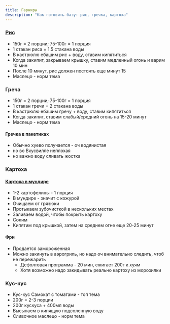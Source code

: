 ```yaml
---
title: Гарниры
description: "Как готовить базу: рис, гречка, картоха"
---
```


### [Рис](https://eda.ru/recepty/osnovnye-blyuda/rassypchatyy-ris-57517)

- 150г = 2 порции; 75-100г = 1 порция
- 1 стакан риса = 1.5 стакана воды
- В кастрюлю ебашим рис + воду, ставим кипятиться
- Когда закипит, закрываем крышку, ставим медленный огонь и варим 10 мин
- После 10 минут, рис должен постоять еще минут 15
- Маслецо - норм тема

### Греча

- 150г = 2 порции; 75-100г = 1 порция
- 1 стакан гречи = 2 стакана воды
- В кастрюлю ебашим гречу + воду, ставим кипятиться
- Когда закипит, ставим слабый/средний огонь на 15-20 минут
- Маслецо - норм тема

#### Гречка в пакетиках

- Обычно хуево получается - оч водянистая
- но во Вкусвилле неплохая
- но важно воду сливать жостка

### Картоха 

#### [Картоха в мундире](https://lifehacker.ru/kak-i-skolko-varit-kartoshku/)

- 1-2 картофелины - 1 порция
- В мундире - значит с кожурой
- Очищаем от грязюки
- Протыкаем зубочисткой в нескольких местах
- Заливаем водой, чтобы покрыть картоху
- Солим
- Кипятим под крышкой, затем на среднем огне еще 20-25 минут 

#### Фри

- Продается замороженная
- Можно закинуть в аэрогриль, но надо оч внимательно следить, чтоб не пережарить 
  - Дефолтовая программа - 20 мин, сжигает 200г к хуям
  - Хотя возможно надо закидывать реально картоху из морозилки 

### Кус-кус

- Кус-кус Самокат с томатами - топ тема
- 200г = 2-3 порции
- 200г кускуса + 400мл воды
- Высыпаем в кипящую подсоленную воду
- Сливочное маслецо - норм тема
